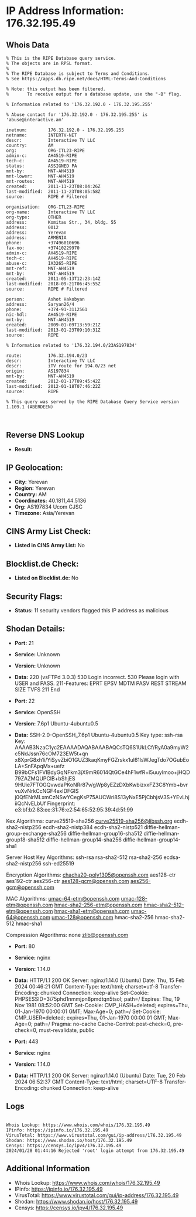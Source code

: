 # IP Address Information: 176.32.195.49

## Whois Data
```
% This is the RIPE Database query service.
% The objects are in RPSL format.
%
% The RIPE Database is subject to Terms and Conditions.
% See https://apps.db.ripe.net/docs/HTML-Terms-And-Conditions

% Note: this output has been filtered.
%       To receive output for a database update, use the "-B" flag.

% Information related to '176.32.192.0 - 176.32.195.255'

% Abuse contact for '176.32.192.0 - 176.32.195.255' is 'abuse@interactive.am'

inetnum:        176.32.192.0 - 176.32.195.255
netname:        INTERTV-NET
descr:          Interactive TV LLC
country:        AM
org:            ORG-ITL23-RIPE
admin-c:        AH4519-RIPE
tech-c:         AH4519-RIPE
status:         ASSIGNED PA
mnt-by:         MNT-AH4519
mnt-lower:      MNT-AH4519
mnt-routes:     MNT-AH4519
created:        2011-11-23T08:04:26Z
last-modified:  2011-11-23T08:05:58Z
source:         RIPE # Filtered

organisation:   ORG-ITL23-RIPE
org-name:       Interactive TV LLC
org-type:       OTHER
address:        Komitas Str., 34, bldg. 55
address:        0012
address:        Yerevan
address:        ARMENIA
phone:          +37496010696
fax-no:         +37410229970
admin-c:        AH4519-RIPE
tech-c:         AH4519-RIPE
abuse-c:        IA3265-RIPE
mnt-ref:        MNT-AH4519
mnt-by:         MNT-AH4519
created:        2011-05-13T12:23:14Z
last-modified:  2018-09-21T06:45:55Z
source:         RIPE # Filtered

person:         Ashot Hakobyan
address:        Saryan26/4
phone:          +374-91-3112561
nic-hdl:        AH4519-RIPE
mnt-by:         MNT-AH4519
created:        2009-01-09T13:59:21Z
last-modified:  2013-01-23T09:10:31Z
source:         RIPE

% Information related to '176.32.194.0/23AS197834'

route:          176.32.194.0/23
descr:          Interactive TV LLC
descr:          iTV route for 194.0/23 net
origin:         AS197834
mnt-by:         MNT-AH4519
created:        2012-01-17T09:45:42Z
last-modified:  2012-01-18T07:46:22Z
source:         RIPE

% This query was served by the RIPE Database Query Service version 1.109.1 (ABERDEEN)



```
## Reverse DNS Lookup
- **Result:** 

## IP Geolocation:
- **City:** Yerevan
- **Region:** Yerevan
- **Country:** AM
- **Coordinates:** 40.1811,44.5136
- **Org:** AS197834 Ucom CJSC
- **Timezone:** Asia/Yerevan

## CINS Army List Check:
- **Listed in CINS Army List:** 
No

## Blocklist.de Check:
- **Listed on Blocklist.de:** 
No

## Security Flags:
- **Status:** 11 security vendors flagged this IP address as malicious

## Shodan Details:
- **Port:** 21
- **Service:** Unknown
- **Version:** Unknown
- **Data:** 220 (vsFTPd 3.0.3)
530 Login incorrect.
530 Please login with USER and PASS.
211-Features:
 EPRT
 EPSV
 MDTM
 PASV
 REST STREAM
 SIZE
 TVFS
211 End


- **Port:** 22
- **Service:** OpenSSH
- **Version:** 7.6p1 Ubuntu-4ubuntu0.5
- **Data:** SSH-2.0-OpenSSH_7.6p1 Ubuntu-4ubuntu0.5
Key type: ssh-rsa
Key: AAAAB3NzaC1yc2EAAAADAQABAAABAQCsTQ6S1UkLCf/RyA0a9myW2c5NdJssn76cOM723EW5t+qn
x8XprG8xh1i/YiSyvZbiO1GUZ3kaqKmyFGZrskx1ul61lsWJegTdo7OGubEoLA+SnFApqMx+uefz
B99bCFs1FVIBdyGqNFkm3jX9mR6014QtGCe4hF1wfR+l5uuyImoo+jHQD79ZAZMQUPClB+bShjES
9HUie7FTOGQvwdaPKoNRr87v/gWp8yEZzDXbKwbizxxFZ3C8Ymb+bvrvuXvNrkCcNGF4exIDFGIS
j0QfENrMLxmCzNSwYCegKsP75AUCWri8S13yNxE5PjCbhjsV3S+YEvLhjiiQcNvELbUf
Fingerprint: e3:bf:b2:83:ee:31:76:e2:54:65:52:95:39:4d:5f:99

Kex Algorithms:
	curve25519-sha256
	curve25519-sha256@libssh.org
	ecdh-sha2-nistp256
	ecdh-sha2-nistp384
	ecdh-sha2-nistp521
	diffie-hellman-group-exchange-sha256
	diffie-hellman-group16-sha512
	diffie-hellman-group18-sha512
	diffie-hellman-group14-sha256
	diffie-hellman-group14-sha1

Server Host Key Algorithms:
	ssh-rsa
	rsa-sha2-512
	rsa-sha2-256
	ecdsa-sha2-nistp256
	ssh-ed25519

Encryption Algorithms:
	chacha20-poly1305@openssh.com
	aes128-ctr
	aes192-ctr
	aes256-ctr
	aes128-gcm@openssh.com
	aes256-gcm@openssh.com

MAC Algorithms:
	umac-64-etm@openssh.com
	umac-128-etm@openssh.com
	hmac-sha2-256-etm@openssh.com
	hmac-sha2-512-etm@openssh.com
	hmac-sha1-etm@openssh.com
	umac-64@openssh.com
	umac-128@openssh.com
	hmac-sha2-256
	hmac-sha2-512
	hmac-sha1

Compression Algorithms:
	none
	zlib@openssh.com


- **Port:** 80
- **Service:** nginx
- **Version:** 1.14.0
- **Data:** HTTP/1.1 200 OK
Server: nginx/1.14.0 (Ubuntu)
Date: Thu, 15 Feb 2024 00:46:21 GMT
Content-Type: text/html; charset=utf-8
Transfer-Encoding: chunked
Connection: keep-alive
Set-Cookie: PHPSESSID=3i75phd1nmmjpn8pmdtqn5tsol; path=/
Expires: Thu, 19 Nov 1981 08:52:00 GMT
Set-Cookie: CMP_HASH=deleted; expires=Thu, 01-Jan-1970 00:00:01 GMT; Max-Age=0; path=/
Set-Cookie: CMP_USER=deleted; expires=Thu, 01-Jan-1970 00:00:01 GMT; Max-Age=0; path=/
Pragma: no-cache
Cache-Control: post-check=0, pre-check=0, must-revalidate, public



- **Port:** 443
- **Service:** nginx
- **Version:** 1.14.0
- **Data:** HTTP/1.1 200 OK
Server: nginx/1.14.0 (Ubuntu)
Date: Tue, 20 Feb 2024 06:52:37 GMT
Content-Type: text/html; charset=UTF-8
Transfer-Encoding: chunked
Connection: keep-alive



## Logs
```

Whois Lookup: https://www.whois.com/whois/176.32.195.49
IPinfo: https://ipinfo.io/176.32.195.49
VirusTotal: https://www.virustotal.com/gui/ip-address/176.32.195.49
Shodan: https://www.shodan.io/host/176.32.195.49
Censys: https://censys.io/ipv4/176.32.195.49
2024/01/28 01:44:16 Rejected 'root' login attempt from 176.32.195.49

```
## Additional Information
- Whois Lookup: https://www.whois.com/whois/176.32.195.49
- IPinfo: https://ipinfo.io/176.32.195.49
- VirusTotal: https://www.virustotal.com/gui/ip-address/176.32.195.49
- Shodan: https://www.shodan.io/host/176.32.195.49
- Censys: https://censys.io/ipv4/176.32.195.49

